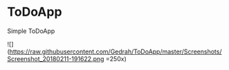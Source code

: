 # ToDoApp
Simple ToDoApp

![](https://raw.githubusercontent.com/Gedrah/ToDoApp/master/Screenshots/Screenshot_20180211-191622.png =250x)
